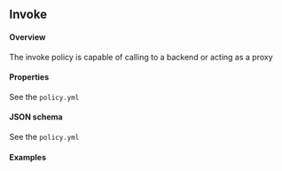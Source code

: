 ## Invoke

#### Overview
The invoke policy is capable of calling to a backend or acting as a proxy

#### Properties
See the `policy.yml`

#### JSON schema
See the `policy.yml`

#### Examples
